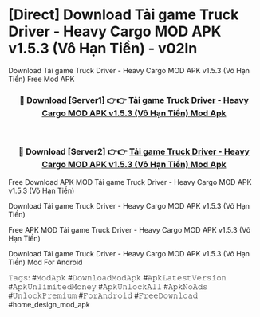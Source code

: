 # [Direct] Download Tải game Truck Driver - Heavy Cargo MOD APK v1.5.3 (Vô Hạn Tiền) - v02ln
Download Tải game Truck Driver - Heavy Cargo MOD APK v1.5.3 (Vô Hạn Tiền) Free Mod APK

<div align="center">
<h3>🔴 Download [Server1] 👉👉 <a href="https://apk-comot.site?title=Tải_game_Truck_Driver_-_Heavy_Cargo_MOD_APK_v1.5.3_(Vô_Hạn_Tiền)">Tải game Truck Driver - Heavy Cargo MOD APK v1.5.3 (Vô Hạn Tiền) Mod Apk</a></h3><br>

<h3>🔴 Download [Server2] 👉👉 <a href="https://apk-comot.site?title=Tải_game_Truck_Driver_-_Heavy_Cargo_MOD_APK_v1.5.3_(Vô_Hạn_Tiền)">Tải game Truck Driver - Heavy Cargo MOD APK v1.5.3 (Vô Hạn Tiền) Mod Apk</a></h3>
</div>


Free Download APK MOD Tải game Truck Driver - Heavy Cargo MOD APK v1.5.3 (Vô Hạn Tiền)

Download Tải game Truck Driver - Heavy Cargo MOD APK v1.5.3 (Vô Hạn Tiền) 

Free APK MOD Tải game Truck Driver - Heavy Cargo MOD APK v1.5.3 (Vô Hạn Tiền) 

Download Tải game Truck Driver - Heavy Cargo MOD APK v1.5.3 (Vô Hạn Tiền) Mod For Android

𝚃𝚊𝚐𝚜: #𝙼𝚘𝚍𝙰𝚙𝚔 #𝙳𝚘𝚠𝚗𝚕𝚘𝚊𝚍𝙼𝚘𝚍𝙰𝚙𝚔 #𝙰𝚙𝚔𝙻𝚊𝚝𝚎𝚜𝚝𝚅𝚎𝚛𝚜𝚒𝚘𝚗 #𝙰𝚙𝚔𝚄𝚗𝚕𝚒𝚖𝚒𝚝𝚎𝚍𝙼𝚘𝚗𝚎𝚢 #𝙰𝚙𝚔𝚄𝚗𝚕𝚘𝚌𝚔𝙰𝚕𝚕 #𝙰𝚙𝚔𝙽𝚘𝙰𝚍𝚜 #𝚄𝚗𝚕𝚘𝚌𝚔𝙿𝚛𝚎𝚖𝚒𝚞𝚖 #𝙵𝚘𝚛𝙰𝚗𝚍𝚛𝚘𝚒𝚍 #𝙵𝚛𝚎𝚎𝙳𝚘𝚠𝚗𝚕𝚘𝚊𝚍 #home_design_mod_apk